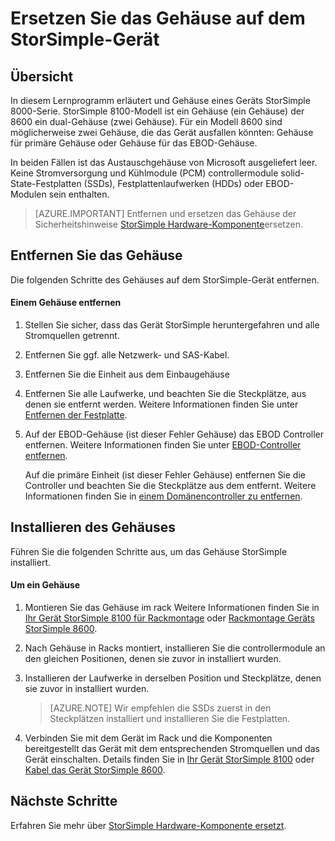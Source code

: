 <properties 
   pageTitle="Ersetzen Sie das Gehäuse auf einem Gerät StorSimple | Microsoft Azure"
   description="Beschreibt das Entfernen und Ersetzen Sie das Gehäuse für die primäre Einheit StorSimple oder EBOD-Gehäuse."
   services="storsimple"
   documentationCenter=""
   authors="alkohli"
   manager="carmonm"
   editor="" />
<tags 
   ms.service="storsimple"
   ms.devlang="NA"
   ms.topic="article"
   ms.tgt_pltfrm="NA"
   ms.workload="TBD"
   ms.date="08/17/2016"
   ms.author="alkohli" />

# <a name="replace-the-chassis-on-your-storsimple-device"></a>Ersetzen Sie das Gehäuse auf dem StorSimple-Gerät

## <a name="overview"></a>Übersicht

In diesem Lernprogramm erläutert und Gehäuse eines Geräts StorSimple 8000-Serie. StorSimple 8100-Modell ist ein Gehäuse (ein Gehäuse) der 8600 ein dual-Gehäuse (zwei Gehäuse). Für ein Modell 8600 sind möglicherweise zwei Gehäuse, die das Gerät ausfallen könnten: Gehäuse für primäre Gehäuse oder Gehäuse für das EBOD-Gehäuse.

In beiden Fällen ist das Austauschgehäuse von Microsoft ausgeliefert leer. Keine Stromversorgung und Kühlmodule (PCM) controllermodule solid-State-Festplatten (SSDs), Festplattenlaufwerken (HDDs) oder EBOD-Modulen sein enthalten.

>[AZURE.IMPORTANT] Entfernen und ersetzen das Gehäuse der Sicherheitshinweise [StorSimple Hardware-Komponente](storsimple-hardware-component-replacement.md)ersetzen.

## <a name="remove-the-chassis"></a>Entfernen Sie das Gehäuse

Die folgenden Schritte des Gehäuses auf dem StorSimple-Gerät entfernen.

#### <a name="to-remove-a-chassis"></a>Einem Gehäuse entfernen

1. Stellen Sie sicher, dass das Gerät StorSimple heruntergefahren und alle Stromquellen getrennt.

2. Entfernen Sie ggf. alle Netzwerk- und SAS-Kabel.

3. Entfernen Sie die Einheit aus dem Einbaugehäuse

4. Entfernen Sie alle Laufwerke, und beachten Sie die Steckplätze, aus denen sie entfernt werden. Weitere Informationen finden Sie unter [Entfernen der Festplatte](storsimple-disk-drive-replacement.md#remove-the-disk-drive).

5. Auf der EBOD-Gehäuse (ist dieser Fehler Gehäuse) das EBOD Controller entfernen. Weitere Informationen finden Sie unter [EBOD-Controller entfernen](storsimple-ebod-controller-replacement.md#remove-an-ebod-controller). 

    Auf die primäre Einheit (ist dieser Fehler Gehäuse) entfernen Sie die Controller und beachten Sie die Steckplätze aus dem entfernt. Weitere Informationen finden Sie in [einem Domänencontroller zu entfernen](storsimple-controller-replacement.md#remove-a-controller).

## <a name="install-the-chassis"></a>Installieren des Gehäuses

Führen Sie die folgenden Schritte aus, um das Gehäuse StorSimple installiert.

#### <a name="to-install-a-chassis"></a>Um ein Gehäuse

1. Montieren Sie das Gehäuse im rack Weitere Informationen finden Sie in [Ihr Gerät StorSimple 8100 für Rackmontage](storsimple-8100-hardware-installation.md#rack-mount-your-storsimple-8100-device) oder [Rackmontage Geräts StorSimple 8600](storsimple-8600-hardware-installation.md#rack-mount-your-storsimple-8600-device).

2. Nach Gehäuse in Racks montiert, installieren Sie die controllermodule an den gleichen Positionen, denen sie zuvor in installiert wurden.

3. Installieren der Laufwerke in derselben Position und Steckplätze, denen sie zuvor in installiert wurden.

    >[AZURE.NOTE] Wir empfehlen die SSDs zuerst in den Steckplätzen installiert und installieren Sie die Festplatten.

2. Verbinden Sie mit dem Gerät im Rack und die Komponenten bereitgestellt das Gerät mit dem entsprechenden Stromquellen und das Gerät einschalten. Details finden Sie in [Ihr Gerät StorSimple 8100](storsimple-8100-hardware-installation.md#cable-your-storsimple-8100-device) oder [Kabel das Gerät StorSimple 8600](storsimple-8600-hardware-installation.md#cable-your-storsimple-8600-device).

## <a name="next-steps"></a>Nächste Schritte

Erfahren Sie mehr über [StorSimple Hardware-Komponente ersetzt](storsimple-hardware-component-replacement.md).

